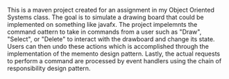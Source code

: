 This is a maven project created for an assignment in my Object Oriented Systems class. The goal is to simulate a drawing board that could be implemented on something like javafx. The 
project impelemnts the command oattern to take in commands from a user such as "Draw", "Select", or "Delete" to interact with the drawboard and change its state. Users can then undo 
these actions which is accomplished through the implementation of the memento design pattern. Lastly, the actual requests to perform a command are processed by event handlers using 
the chain of responsibility design pattern. 
